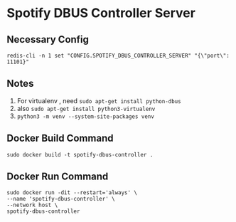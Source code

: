 # Spotify DBUS Controller Server

## Necessary Config

```
redis-cli -n 1 set "CONFIG.SPOTIFY_DBUS_CONTROLLER_SERVER" "{\"port\": 11101}"
```

## Notes

1. For virtualenv , need `sudo apt-get install python-dbus`
2. also `sudo apt-get install python3-virtualenv`
3. `python3 -m venv --system-site-packages venv`


## Docker Build Command

```
sudo docker build -t spotify-dbus-controller .
```

## Docker Run Command
```
sudo docker run -dit --restart='always' \
--name 'spotify-dbus-controller' \
--network host \
spotify-dbus-controller
```